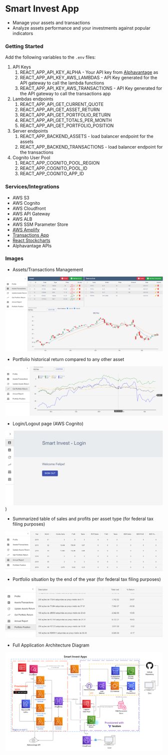 # Smart Invest App

* Manage your assets and transactions
* Analyze assets performance and your investments against popular indicators

### Getting Started

Add the following variables to the `.env` files:

1. API Keys
    1. REACT_APP_API_KEY_ALPHA - Your API key from [Alphavantage](www.alphavantage.co) as 
    1. REACT_APP_API_KEY_AWS_LAMBDAS - API Key generated for the API gateway to call the lambda functions 
    1. REACT_APP_API_KEY_AWS_TRANSACTIONS - API Key generated for the API gateway to call the transactions app 
1. Lambdas endpoints
    1. REACT_APP_API_GET_CURRENT_QUOTE
    1. REACT_APP_API_GET_ASSET_RETURN 
    1. REACT_APP_API_GET_PORTFOLIO_RETURN
    1. REACT_APP_API_GET_TOTALS_PER_MONTH
    1. REACT_APP_API_GET_PORTFOLIO_POSITION
1. Server endpoints
    1. REACT_APP_BACKEND_ASSETS - load balancer endpoint for the assets
    1. REACT_APP_BACKEND_TRANSACTIONS - load balancer endpoint for the transactions
1. Cognito User Pool 
    1. REACT_APP_COGNITO_POOL_REGION
    1. REACT_APP_COGNITO_POOL_ID
    1. REACT_APP_COGNITO_APP_ID 

### Services/Integrations

* AWS S3
* AWS Cognito
* AWS Cloudfront
* AWS API Gateway
* AWS ALB
* AWS SSM Parameter Store
* [AWS Amplify](https://docs.amplify.aws/)
* [Transactions App](https://github.com/flaskoski/Transactions)
* [React Stockcharts](http://rrag.github.io/react-stockcharts/)
* Alphavantage APIs

### Images

* Assets/Transactions Management

![Main screen](https://github.com/flaskoski/SmartInvestUI/blob/master/images/assets-transactions.PNG)


* Portfolio historical return compared to any other asset

![Portfolio return](https://github.com/flaskoski/SmartInvestUI/blob/master/images/portfolio-return.PNG)


* Login/Logout page (AWS Cognito)

![Login page](https://github.com/flaskoski/SmartInvestUI/blob/master/images/profile.PNG))


* Summarized table of sales and profits per asset type (for federal tax filing purposes)

![Annual Sales/Profit Report](https://github.com/flaskoski/SmartInvestUI/blob/master/images/annual.PNG)


* Portfolio situation by the end of the year (for federal tax filing purposes)

![Portfolio position](https://github.com/flaskoski/SmartInvestUI/blob/master/images/position.PNG)


* Full Application Architecture Diagram

![Full architecture diagram](https://github.com/flaskoski/SmartInvestUI/blob/master/images/diagram.v2.png)
